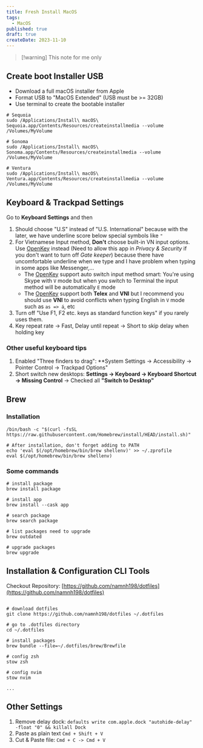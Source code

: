```yaml
---
title: Fresh Install MacOS
tags:
  - MacOS
published: true
draft: true
createDate: 2023-11-10
---
```


> [!warning] This note for me only

## Create boot Installer USB

- Download a full macOS installer from Apple
- Format USB to "MacOS Extended" (USB must be >= 32GB)
- Use terminal to create the bootable installer

```shell
# Sequoia
sudo /Applications/Install\ macOS\ Sequoia.app/Contents/Resources/createinstallmedia --volume /Volumes/MyVolume

# Sonoma
sudo /Applications/Install\ macOS\ Sonoma.app/Contents/Resources/createinstallmedia --volume /Volumes/MyVolume

# Ventura
sudo /Applications/Install\ macOS\ Ventura.app/Contents/Resources/createinstallmedia --volume /Volumes/MyVolume
```

## Keyboard & Trackpad Settings

Go to **Keyboard Settings** and then

1. Should choose "U.S" instead of "U.S. International" because with the later, we have underline score below special symbols like `"`
2. For Vietnamese Input method, **Don't** choose built-in VN input options. Use [OpenKey](https://open-key.org/) instead (Need to allow this app in _Privacy & Security_ if you don't want to turn off _Gate keeper_) because there have uncomfortable underline when we type and I have problem when typing in some apps like Messenger,...
   - The [OpenKey](https://open-key.org/) support auto switch input method smart: You're using Skype with `V` mode but when you switch to Terminal the input method will be automatically `E` mode
   - The [OpenKey](https://open-key.org/) support both **Telex** and **VNI** but I recommend you should use **VNI** to avoid conflicts when typing English in `V` mode such as `as => á`, etc
3. Turn off "Use F1, F2 etc. keys as standard function keys" if you rarely uses them.
4. Key repeat rate -> Fast, Delay until repeat -> Short to skip delay when holding key

### Other useful keyboard tips

1. Enabled "Three finders to drag": \*\*System Settings -> Accessibility -> Pointer Control -> Trackpad Options"
2. Short switch new desktops: **Settings -> Keyboard -> Keyboard Shortcut -> Missing Control** -> Checked all **"Switch to Desktop"**

## Brew

### Installation

```shell
/bin/bash -c "$(curl -fsSL https://raw.githubusercontent.com/Homebrew/install/HEAD/install.sh)"

# After installation, don't forget adding to PATH
echo 'eval $(/opt/homebrew/bin/brew shellenv)' >> ~/.zprofile
eval $(/opt/homebrew/bin/brew shellenv)
```

### Some commands

```shell
# install package
brew install package

# install app
brew install --cask app

# search package
brew search package

# list packages need to upgrade
brew outdated

# upgrade packages
brew upgrade
```

## Installation & Configuration CLI Tools

Checkout Repository: [https://github.com/namnh198/dotfiles](https://github.com/namnh198/dotfiles)

```shell

# download dotfiles
git clone https://github.com/namnh198/dotfiles ~/.dotfiles

# go to .dotfiles directory
cd ~/.dotfiles

# install packages
brew bundle --file=~/.dotfiles/brew/Brewfile

# config zsh
stow zsh

# config nvim
stow nvim

...
```

## Other Settings

1. Remove delay dock: `defaults write com.apple.dock "autohide-delay" -float "0" && killall Dock`
2. Paste as plain text `Cmd + Shift + V`
3. Cut & Paste file: `Cmd + C -> Cmd + V`
